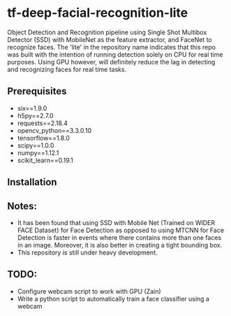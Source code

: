 # tf-deep-facial-recognition-lite
Object Detection and Recognition pipeline using Single Shot Multibox Detector (SSD) with MobileNet as the feature extractor, and FaceNet to recognize faces. The 'lite' in the repository name indicates that this repo was built with the intention of running detection solely on CPU for real time purposes. Using GPU however, will definitely reduce the lag in detecting and recognizing faces for real time tasks.

## Prerequisites
- six==1.9.0
- h5py==2.7.0
- requests==2.18.4
- opencv_python==3.3.0.10
- tensorflow==1.8.0
- scipy==1.0.0
- numpy==1.12.1
- scikit_learn==0.19.1

## Installation

## Notes:
- It has been found that using SSD with Mobile Net (Trained on WIDER FACE Dataset) for Face Detection as opposed to using MTCNN for Face Detection is faster in events where there contains more than one faces in an image. Moreover, it is also better in creating a tight bounding box.
- This repository is still under heavy development.

## TODO:
- Configure webcam script to work with GPU (Zain)
- Write a python script to automatically train a face classifier using a webcam

